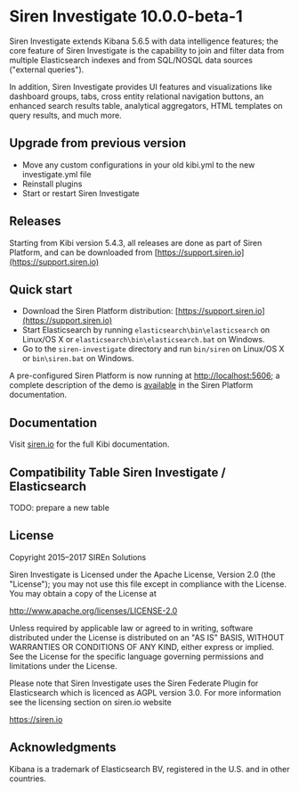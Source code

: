 # Siren Investigate 10.0.0-beta-1

Siren Investigate extends Kibana 5.6.5 with data intelligence features; the core feature of
Siren Investigate is the capability to join and filter data from multiple Elasticsearch
indexes and from SQL/NOSQL data sources ("external queries").

In addition, Siren Investigate provides UI features and visualizations like dashboard
groups, tabs, cross entity relational navigation buttons, an enhanced search
results table, analytical aggregators, HTML templates on query results, and
much more.

## Upgrade from previous version

* Move any custom configurations in your old kibi.yml to the new investigate.yml file
* Reinstall plugins
* Start or restart Siren Investigate

## Releases 

Starting from Kibi version 5.4.3, all releases are done as part of Siren Platform, 
and can be downloaded from [https://support.siren.io](https://support.siren.io)

## Quick start

* Download the Siren Platform distribution: [https://support.siren.io](https://support.siren.io)
* Start Elasticsearch by running `elasticsearch\bin\elasticsearch` on Linux/OS X or `elasticsearch\bin\elasticsearch.bat` on Windows.
* Go to the `siren-investigate` directory and run `bin/siren` on Linux/OS X or `bin\siren.bat` on Windows.

A pre-configured Siren Platform is now running at [http://localhost:5606](http://localhost:5606);
a complete description of the demo is [available](https://docs.siren.io/#getting_started) in the Siren Platform documentation.

## Documentation

Visit [siren.io](https://docs.siren.io/) for the full Kibi documentation.

## Compatibility Table Siren Investigate / Elasticsearch

TODO: prepare a new table

## License

Copyright 2015–2017 SIREn Solutions

Siren Investigate is Licensed under the Apache License, Version 2.0 (the "License"); you may not use this file except in compliance with the License. You may obtain a copy of the License at

  http://www.apache.org/licenses/LICENSE-2.0

Unless required by applicable law or agreed to in writing, software distributed under the License is distributed on an "AS IS" BASIS, WITHOUT WARRANTIES OR CONDITIONS OF ANY KIND, either express or implied. See the License for the specific language governing permissions and limitations under the License.

Please note that Siren Investigate uses the Siren Federate Plugin for Elasticsearch which is licenced as AGPL version 3.0.
For more information see the licensing section on siren.io website

  https://siren.io

## Acknowledgments

Kibana is a trademark of Elasticsearch BV, registered in the U.S. and in other
countries.
